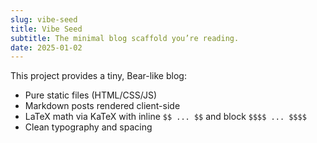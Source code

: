 ```yaml
---
slug: vibe-seed
title: Vibe Seed
subtitle: The minimal blog scaffold you’re reading.
date: 2025-01-02
---
```


This project provides a tiny, Bear-like blog:

- Pure static files (HTML/CSS/JS)
- Markdown posts rendered client-side
- LaTeX math via KaTeX with inline `$$ ... $$` and block `$$$$ ... $$$$`
- Clean typography and spacing

